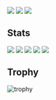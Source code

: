 ![](http://github-profile-summary-cards.vercel.app/api/cards/profile-details?username=kimdj2&theme=github_dark)
![](http://github-profile-summary-cards.vercel.app/api/cards/repos-per-language?username=kimdj2&theme=github_dark)
![](http://github-profile-summary-cards.vercel.app/api/cards/most-commit-language?username=kimdj2&theme=github_dark)

## Stats
![](http://github-profile-summary-cards.vercel.app/api/cards/profile-details?username=kimdj2&theme=gruvbox)
![](http://github-profile-summary-cards.vercel.app/api/cards/repos-per-language?username=kimdj2&theme=gruvbox)
![](http://github-profile-summary-cards.vercel.app/api/cards/most-commit-language?username=kimdj2&theme=gruvbox)
![](http://github-profile-summary-cards.vercel.app/api/cards/stats?username=kimdj2&theme=gruvbox)
![](http://github-profile-summary-cards.vercel.app/api/cards/productive-time?username=kimdj2&theme=gruvbox&utcOffset=9)

## Trophy
![trophy](https://github-profile-trophy.vercel.app/?username=kimdj2&theme=gruvbox)
